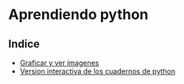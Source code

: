 # Aprendiendo python

## Indice

* [Graficar y ver imagenes](https://github.com/ixxra/aprendiendo-python/blob/master/_matplotlib.ipynb)
* [Version interactiva de los cuadernos de python](https://notebooks.azure.com/rene-garcia-uady)
